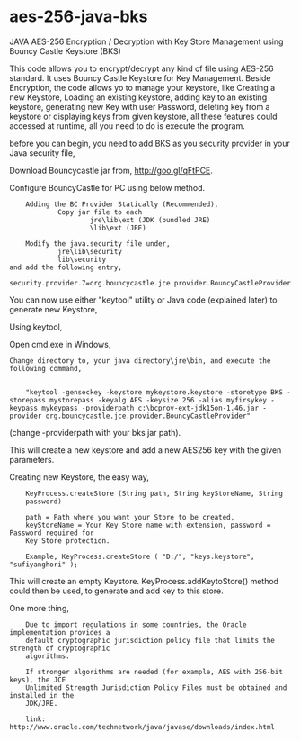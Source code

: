 aes-256-java-bks
================

JAVA AES-256 Encryption / Decryption with Key Store Management using Bouncy Castle Keystore (BKS)

This code allows you to encrypt/decrypt any kind of file using AES-256 standard. It uses Bouncy Castle Keystore for Key Management. Beside Encryption, the code allows yo to manage your keystore, like Creating a new Keystore, Loading an existing keystore, adding key to an existing keystore, generating new Key with user Password, deleting key from a keystore or displaying keys from given keystore, all these features could accessed at runtime, all you need to do is execute the program.



 before you can begin, you need to add BKS as you security provider in your Java security file,

Download Bouncycastle jar from, http://goo.gl/qFtPCE.

Configure BouncyCastle for PC using below method.

        Adding the BC Provider Statically (Recommended),
                Copy jar file to each
                        jre\lib\ext (JDK (bundled JRE)
                        \lib\ext (JRE)
					
        Modify the java.security file under,
                jre\lib\security
                lib\security
	and add the following entry,
		security.provider.7=org.bouncycastle.jce.provider.BouncyCastleProvider

You can now use either "keytool" utility or Java code (explained later) to generate new 
Keystore,

Using keytool,

Open cmd.exe in Windows,

	Change directory to, your java directory\jre\bin, and execute the following command,
	

        "keytool -genseckey -keystore mykeystore.keystore -storetype BKS -storepass mystorepass -keyalg AES -keysize 256 -alias myfirsykey -keypass mykeypass -providerpath c:\bcprov-ext-jdk15on-1.46.jar -provider org.bouncycastle.jce.provider.BouncyCastleProvider" 
            
(change -providerpath with your bks jar path).

This will create a new keystore and add a new AES256 key with the given parameters.  
		 
Creating new Keystore, the easy way,

        KeyProcess.createStore (String path, String keyStoreName, String
        password)
        
        path = Path where you want your Store to be created, 
        keyStoreName = Your Key Store name with extension, password = Password required for
        Key Store protection.
        
        Example, KeyProcess.createStore ( "D:/", "keys.keystore", "sufiyanghori" );

This will create an empty Keystore. KeyProcess.addKeytoStore() method could then be used,
to generate and add key to this store. 

One more thing,

        Due to import regulations in some countries, the Oracle implementation provides a 
        default cryptographic jurisdiction policy file that limits the strength of cryptographic 
        algorithms.
        
        If stronger algorithms are needed (for example, AES with 256-bit keys), the JCE 
        Unlimited Strength Jurisdiction Policy Files must be obtained and installed in the 
        JDK/JRE.

        link: http://www.oracle.com/technetwork/java/javase/downloads/index.html

